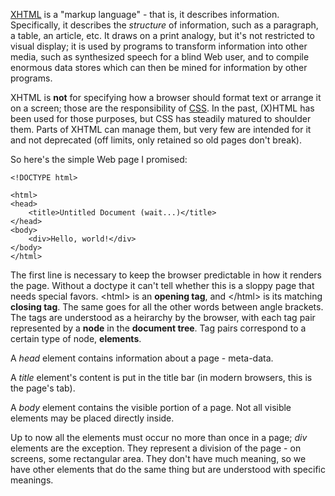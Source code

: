 ﻿[XHTML](xhtml.md) is a "markup language" - that is, it describes information. Specifically, it describes the *structure* of information, such as a paragraph, a table, an article, etc. It draws on a print analogy, but it's not restricted to visual display; it is used by programs to transform information into other media, such as synthesized speech for a blind Web user, and to compile enormous data stores which can then be mined for information by other programs.

XHTML is **not** for specifying how a browser should format text or arrange it on a screen; those are the responsibility of [CSS](css.md). In the past, (X)HTML has been used for those purposes, but CSS has steadily matured to shoulder them. Parts of XHTML can manage them, but very few are intended for it and not deprecated (off limits, only retained so old pages don't break).

So here's the simple Web page I promised:

    <!DOCTYPE html>

    <html>
    <head>
        <title>Untitled Document (wait...)</title>
    </head>
    <body>
        <div>Hello, world!</div>
    </body>
    </html>

The first line is necessary to keep the browser predictable in how it renders the page. Without a doctype it can't tell whether this is a sloppy page that needs special favors. &lt;html&gt; is an **opening tag**, and &lt;/html&gt; is its matching **closing tag**. The same goes for all the other words between angle brackets. The tags are understood as a heirarchy by the browser, with each tag pair represented by a **node** in the **document tree**. Tag pairs correspond to a certain type of node, **elements**.

A *head* element contains information about a page - meta-data.

A *title* element's content is put in the title bar (in modern browsers, this is the page's tab). 

A *body* element contains the visible portion of a page. Not all visible elements may be placed directly inside.

Up to now all the elements must occur no more than once in a page; *div* elements are the exception. They represent a division of the page - on screens, some rectangular area. They don't have much meaning, so we have other elements that do the same thing but are understood with specific meanings.